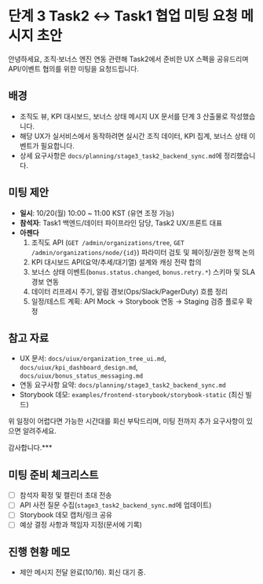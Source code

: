 # 단계 3 Task2 ↔ Task1 협업 미팅 요청 메시지 초안

안녕하세요, 조직·보너스 엔진 연동 관련해 Task2에서 준비한 UX 스펙을 공유드리며 API/이벤트 협의를 위한 미팅을 요청드립니다.

## 배경
- 조직도 뷰, KPI 대시보드, 보너스 상태 메시지 UX 문서를 단계 3 산출물로 작성했습니다.
- 해당 UX가 실서비스에서 동작하려면 실시간 조직 데이터, KPI 집계, 보너스 상태 이벤트가 필요합니다.
- 상세 요구사항은 `docs/planning/stage3_task2_backend_sync.md`에 정리했습니다.

## 미팅 제안
- **일시**: 10/20(월) 10:00 ~ 11:00 KST (유연 조정 가능)
- **참석자**: Task1 백엔드/데이터 파이프라인 담당, Task2 UX/프론트 대표
- **아젠다**
  1. 조직도 API (`GET /admin/organizations/tree`, `GET /admin/organizations/node/{id}`) 파라미터 검토 및 페이징/권한 정책 논의
  2. KPI 대시보드 API(요약/추세/대기열) 설계와 캐싱 전략 합의
  3. 보너스 상태 이벤트(`bonus.status.changed`, `bonus.retry.*`) 스키마 및 SLA 경보 연동
  4. 데이터 리프레시 주기, 알림 경보(Ops/Slack/PagerDuty) 흐름 정리
  5. 일정/테스트 계획: API Mock → Storybook 연동 → Staging 검증 플로우 확정

## 참고 자료
- UX 문서: `docs/uiux/organization_tree_ui.md`, `docs/uiux/kpi_dashboard_design.md`, `docs/uiux/bonus_status_messaging.md`
- 연동 요구사항 요약: `docs/planning/stage3_task2_backend_sync.md`
- Storybook 데모: `examples/frontend-storybook/storybook-static` (최신 빌드)

위 일정이 어렵다면 가능한 시간대를 회신 부탁드리며, 미팅 전까지 추가 요구사항이 있으면 알려주세요.

감사합니다.***

## 미팅 준비 체크리스트
- [ ] 참석자 확정 및 캘린더 초대 전송
- [ ] API 사전 질문 수집(`stage3_task2_backend_sync.md`에 업데이트)
- [ ] Storybook 데모 캡처/링크 공유
- [ ] 예상 결정 사항과 책임자 지정(문서에 기록)

## 진행 현황 메모
- 제안 메시지 전달 완료(10/16). 회신 대기 중.
